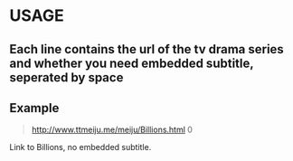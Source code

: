 # USAGE

## Each line contains the url of the tv drama series and whether you need embedded subtitle, seperated by space

## Example

> <http://www.ttmeiju.me/meiju/Billions.html> 0

Link to Billions, no embedded subtitle.
